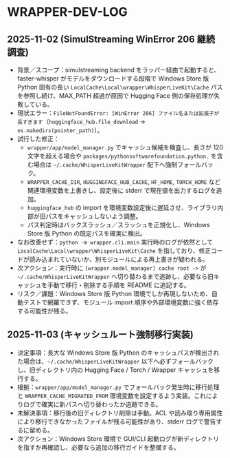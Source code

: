 # WRAPPER-DEV-LOG

## 2025-11-02 (SimulStreaming WinError 206 継続調査)
- 背景／スコープ：simulstreaming backend をラッパー経由で起動すると、faster-whisper がモデルをダウンロードする段階で Windows Store 版 Python 固有の長い `LocalCache\Local\wrapper\WhisperLiveKit\Cache` パスを参照し続け、MAX_PATH 超過が原因で Hugging Face 側の保存処理が失敗している。
- 現状エラー：`FileNotFoundError: [WinError 206] ファイル名または拡張子が長すぎます`（`huggingface_hub.file_download` → `os.makedirs(pointer_path)`）。
- 試行した修正：
  - `wrapper/app/model_manager.py` でキャッシュ候補を検査し、長さが 120 文字を超える場合や `packages/pythonsoftwarefoundation.python.` を含む場合は `~/.cache/WhisperLiveKitWrapper` 配下へ強制フォールバック。
  - `WRAPPER_CACHE_DIR`, `HUGGINGFACE_HUB_CACHE`, `HF_HOME`, `TORCH_HOME` など関連環境変数を上書きし、設定後に stderr で現在値を出力するログを追加。
  - `huggingface_hub` の import を環境変数設定後に遅延させ、ライブラリ内部が旧パスをキャッシュしないよう調整。
  - パス判定時はバックスラッシュ／スラッシュを正規化し、Windows Store 版 Python の既定パスを確実に検出。
- なお改善せず：`python -m wrapper.cli.main` 実行時のログが依然として `LocalCache\Local\wrapper\WhisperLiveKit\Cache` を指しており、修正コードが読み込まれていないか、別モジュールによる再上書きが疑われる。
- 次アクション：実行時に `[wrapper.model_manager] cache root ->` が `~/.cache/WhisperLiveKitWrapper` へ切り替わるまで追跡し、必要なら旧キャッシュを手動で移行・削除する手順を README に追記する。
- リスク／課題：Windows Store 版 Python 環境でしか再現しないため、自動テストで網羅できず、モジュール import 順序や外部環境変数に強く依存する可能性が残る。

## 2025-11-03 (キャッシュルート強制移行実装)
- 決定事項：長大な Windows Store 版 Python のキャッシュパスが検出された場合は、`~/.cache/WhisperLiveKitWrapper` 以下へ必ずフォールバックし、旧ディレクトリ内の Hugging Face / Torch / Wrapper キャッシュを移行する。
- 根拠：`wrapper/app/model_manager.py` でフォールバック発生時に移行処理と `WRAPPER_CACHE_MIGRATED_FROM` 環境変数を設定するよう実装。これによりログで確実に新パスへ切り替わったか追跡できる。
- 未解決事項：移行後の旧ディレクトリ削除は手動。ACL や読み取り専用属性により移行できなかったファイルが残る可能性があり、stderr ログで警告するに留める。
- 次アクション：Windows Store 環境で GUI/CLI 起動ログが新ディレクトリを指すか再確認し、必要なら追加の移行ガイドを整備する。
